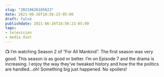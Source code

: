 ```yaml
---
slug: "20210626185623"
date: 2021-06-26T18:56:23-05:00
draft: false
publishdate: 2021-06-26T18:56:23-05:00
tags:
- television
- media diet
---
```


📺 I’m watching Season 2 of “For All Mankind”. The first season was very good. This season is as good or better. I’m on Episode 7 and the drama is increasing. I enjoy the way they’ve tweaked history and how the the politics are handled...oh! Something big just happened. No spoilers!
